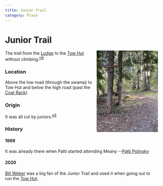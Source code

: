 ```yaml
---
title: Junior Trail
category: Place
---
```

# Junior Trail
<img src="img/2020-Junior-Trail.jpeg" style="width: 40%;" alt="Junior Trail sign" align="right">

The trail from the [Lodge](Lodge) to the [Tow Hut](Tow-Hut) without climbing.<sup>[n9][]</sup>

### Location

Above the low road (through the swamp) to Tow Hut and below the high road (past the [Coat Rack](Coat-Rack)).

### Origin

It was all cut by juniors.<sup>[n9][]</sup>

### History

#### 1969

It was already there when Patti started attending Meany --[Patti Polinsky](Patti-Polinsky)

#### 2020

[Bill Weber](Bill-Weber) was a big fan of the Junior Trail and used it when going out to run the [Tow Hut](Tow-Hut).

[map]: Meany-Map
[n9]: Names-2009

